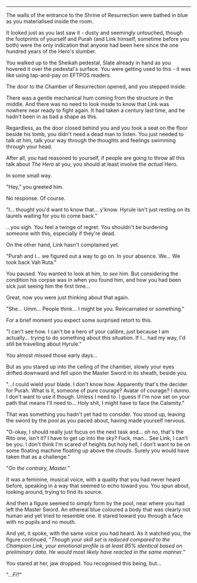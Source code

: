 ----

The walls of the entrance to the Shrine of Resurrection were bathed in blue as you materialised inside the room.

It looked just as you last saw it - dusty and seemingly untouched, though the footprints of yourself and Purah (and Link himself, sometime before you both) were the only indication that anyone had been here since the one hundred years of the Hero's slumber.

You walked up to the Sheikah pedestal, Slate already in hand as you hovered it over the pedestal's surface. You were getting used to this - it was like using tap-and-pay on EFTPOS readers.

The door to the Chamber of Resurrection opened, and you stepped inside.

There was a gentle mechanical hum coming from the structure in the middle. And there was no need to look inside to know that Link was nowhere near ready to fight again. It had taken a century last time, and he hadn't been in as bad a shape as this.

Regardless, as the door closed behind you and you took a seat on the floor beside his tomb, you didn't need a dead man to listen. You just needed to talk *at* him, talk your way through the thoughts and feelings swimming through your head.

After all, you had reasoned to yourself, if people are going to throw all this talk about *The Hero* at you, you should at least involve the *actual* Hero.

In some small way.

"Hey," you greeted him.

No response. Of course.

"I... thought you'd want to know that... y'know. Hyrule isn't just resting on its laurels waiting for you to come back."

...you sigh. You feel a twinge of regret. You shouldn't be burdening someone with this, especially if they're dead.

On the other hand, Link hasn't complained yet.

"Purah and I... we figured out a way to go on. In your absence. We... We took back Vah Ruta."

You paused. You wanted to look at him, to *see* him. But considering the condition his corpse was in when you found him, and how you had been sick just seeing him the first time...

Great, now you were just thinking about that again.

"She... Umm... People think... I might be you. Reincarnated or something."

For a brief moment you expect some surprised retort to this.

"I can't see how. I can't be a hero of your calibre, just because I am actually... trying to do something about this situation. If I... had my way, I'd still be travelling about Hyrule."

You almost missed those early days...

But as you stared up into the ceiling of the chamber, slowly your eyes drifted downward and fell upon the Master Sword in its sheath, beside you.

"...I could wield your blade. I don't know how. Apparently that's the decider for Purah. What is it, someone of pure courage? Avatar of courage? I dunno. I don't want to use it though. Unless I need to. I guess if I'm now set on your path that means I'll need to... Holy shit, I might have to face the Calamity."

That was something you hadn't yet had to consider. You stood up, leaving the sword by the pool as you paced about, having made yourself nervous.

"O-okay, I should really just focus on the next task and... oh no, that's the Rito one, isn't it? I have to get up into the sky? Fuck, man... See Link, I can't be you. I don't think I'm scared of heights but holy hell, I don't want to be on some floating machine floating up above the clouds. Surely you would have taken that as a challenge."

"*On the contrary, Master.*"

It was a feminine, musical voice, with a quality that you had never heard before, speaking in a way that seemed to echo toward you. You spun about, looking around, trying to find its source.

And then a figure seemed to simply form by the pool, near where you had left the Master Sword. An ethereal blue coloured a body that was clearly not human and yet tried to resemble one. It stared toward you through a face with no pupils and no mouth.

And yet, it spoke, with the same voice you had heard. As it watched you, the figure continued, "*Though your skill set is reduced compared to the Champion Link, your emotional profile is at least 85% identical based on preliminary data. He would most likely have reacted in the same manner.*"

You stared at her, jaw dropped. You recognised this being, but...

"...*Fi*?"